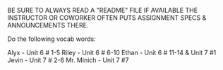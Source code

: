 BE SURE TO ALWAYS READ A "README" FILE IF AVAILABLE 
THE INSTRUCTOR OR COWORKER OFTEN PUTS ASSIGNMENT SPECS & ANNOUNCEMENTS THERE.

Do the following vocab words:

Alyx - Unit 6 # 1-5
Riley - Unit 6 # 6-10
Ethan - Unit 6 # 11-14 & Unit 7 #1
Jevin - Unit 7 # 2-6
Mr. Minich - Unit 7  #7




